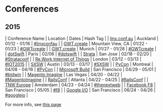 Conferences
=====================

## 2015

| Conference Name                                                                         | Location                    | Dates                       | Hash Tag                                                                      | 
| [linx.conf.au](http://linux.conf.au/)                                                   | Auckland                    | 01/12 - 01/16               | [#linxconfau](https://twitter.com/search?f=realtime&q=%23linxconfau)          | 
| [GWT.create](http://gwtcreate.com/)                                                     | Mountain View, CA           | 01/22 - 01/23               | [#GWTcreate](https://twitter.com/search?f=realtime&q=%23GWTcreate)            | 
| [GWT.create](http://gwtcreate.com/)                                                     | Munich                      | 01/27 - 01/28               | [#GWTcreate](https://twitter.com/search?f=realtime&q=%23GWTcreate)            | 
| [dotSwift](http://www.dotswift.io/)                                                     | Paris                       | 02/06                       | [#dotswift](https://twitter.com/search?f=realtime&q=%23dotswift)              | 
| [Strata](http://strataconf.com/strata2015)                                              | San Jose                    | 02/18 - 02/20               | [#Strataconf](https://twitter.com/search?f=realtime&q=%23strataconf)          | 
| [Re.Work Internet of Things](https://www.re-work.co/events/internet-of-things-london)   | London                      | 03/12 - 03/13               | [#IOT2015](https://twitter.com/search?f=realtime&q=%23iot2015)                | 
| [SXSW](http://sxsw.com/)                                                                | Austin                      | 03/13 - 03/17               | [#SXSW](https://twitter.com/search?f=realtime&q=%23sxsw)                      | 
| [PyCon](https://us.pycon.org/2015/)                                                     | Montreal                    | 04/08 - 04/16               | [#PyCon](https://twitter.com/search?f=realtime&q=%23pycon)                    | 
| [Microsoft Build](http://www.buildwindows.com/)                                         | San Francisco               | 04/29 - 05/01               | [#bldwin](https://twitter.com/search?f=realtime&q=%23bldwin)                  | 
| [Magento Imagine](http://www.imagineecommerce.com/)                                     | Las Vegas                   | 04/20 - 04/22               | [#MagentoImagine](https://twitter.com/search?f=realtime&q=%23MagentoImagine)  | 
| [RailsConf](http://www.railsconf.com/)                                                  | Atlanta                     | 04/22 - 04/25               | [#RailsConf](https://twitter.com/search?f=realtime&q=%23RailsConf)            | 
| [TNW Europe](http://thenextweb.com/conference/europe/)                                  | Amsterdam                   | 04/23 - 04/24               | [#thenextweb](https://twitter.com/search?f=realtime&q=%23thenextweb)          | 
| [Facebook F8](https://www.facebook.com/f8)                                              | San Francisco               | 05/05                       | [#f8](https://twitter.com/search?f=realtime&q=%23f8)                          | 
| [Google I/O](https://www.google.com/events/io)                                          | San Francisco               | 06/24 - 04/26               | [#googleio](https://twitter.com/search?f=realtime&q=%23googleio)              | 

For more info, see [this page](https://github.com/minhongrails/events)